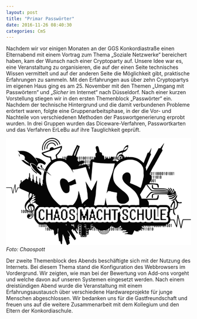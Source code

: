 ```yaml
---
layout: post
title: "Primar Passwörter"
date: 2016-11-26 08:40:30
categories: CmS
---
```

Nachdem wir vor einigen Monaten an der GGS Konkordiastraße einen Elternabend mit einem Vortrag zum Thema „Soziale Netzwerke“ bereichert haben, kam der Wunsch nach einer Cryptoparty auf. Unsere Idee war es, eine Veranstaltung zu organisieren, die auf der einen Seite technisches Wissen vermittelt und auf der anderen Seite die Möglichkeit gibt, praktische Erfahrungen zu sammeln. Mit den Erfahrungen aus über zehn Cryptopartys im eigenen Haus ging es am 25. November mit den Themen „Umgang mit Passwörtern“ und „*Sicher* im Internet“ nach Düsseldorf. Nach einer kurzen Vorstellung stiegen wir in den ersten Themenblock „Passwörter“ ein. Nachdem der technische Hintergrund und die damit verbundenen Probleme erörtert waren, folgte eine Gruppenarbeitsphase, in der die Vor- und Nachteile von verschiedenen Methoden der Passwortgenerierung erprobt wurden. In drei Gruppen wurden das Diceware-Verfahren, Passwortkarten und das Verfahren ErLeBu auf ihre Tauglichkeit geprüft.

![Quelle: Chaospott](/media/2016-11-26/cms.png)
*Foto: Chaospott*

Der zweite Themenblock des Abends beschäftigte sich mit der Nutzung des Internets. Bei diesem Thema stand die Konfiguration des Webbrowsers im Vordergrund. Wir zeigten, wie man bei der Bewertung von Add-ons vorgeht und welche davon auf unseren Systemen eingesetzt werden. Nach einem dreistündigen Abend wurde die Veranstaltung mit einem Erfahrungsaustausch über verschiedene Hardwareprojekte für junge Menschen abgeschlossen. Wir bedanken uns für die Gastfreundschaft und freuen uns auf die weitere Zusammenarbeit mit dem Kollegium und den Eltern der Konkordiaschule.